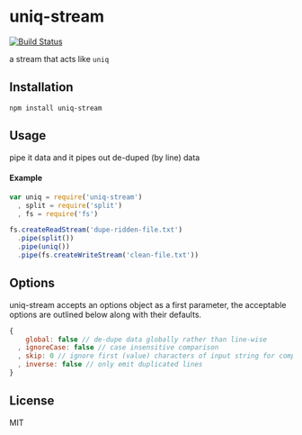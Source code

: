 uniq-stream
====
[![Build Status](https://travis-ci.org/jarofghosts/uniq-stream.png?branch=master)](https://travis-ci.org/jarofghosts/uniq-stream)

a stream that acts like `uniq`

## Installation

```
npm install uniq-stream
```

## Usage

pipe it data and it pipes out de-duped (by line) data

#### Example

```js
var uniq = require('uniq-stream')
  , split = require('split')
  , fs = require('fs')

fs.createReadStream('dupe-ridden-file.txt')
  .pipe(split())
  .pipe(uniq())
  .pipe(fs.createWriteStream('clean-file.txt'))
```

## Options

uniq-stream accepts an options object as a first parameter, the acceptable
options are outlined below along with their defaults.

```js
{
    global: false // de-dupe data globally rather than line-wise
  , ignoreCase: false // case insensitive comparison
  , skip: 0 // ignore first (value) characters of input string for comparison
  , inverse: false // only emit duplicated lines
}
```

## License

MIT
